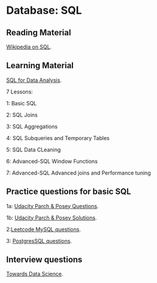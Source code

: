 # Database: SQL


## Reading Material

[Wikipedia on SQL](https://en.wikipedia.org/wiki/SQL).


## Learning Material

[SQL for Data Analysis](https://www.udacity.com/course/sql-for-data-analysis--ud198).

7 Lessons:

1: Basic SQL

2: SQL Joins

3: SQL Aggregations

4: SQL Subqueries and Temporary Tables

5: SQL Data CLeaning

6: Advanced-SQL Window Functions

7: Advanced-SQL Advanced joins and Performance tuning



## Practice questions for basic SQL

1a: [Udacity Parch & Posey Questions](https://docs.google.com/document/d/1IQ6jkNK-Qit-lOXj_-d56gUDIq0daBA-Bw969GAI9Gw/edit?usp=sharing).

1b: [Udacity Parch & Posey Solutions](https://docs.google.com/document/d/1_pbNI0YaJrRZiDFE3kEU2_BXY_D4R68gVkLQMoTSyUA/edit?usp=sharing).
   
2:[Leetcode MySQL questions](https://leetcode.com).

3: [PostgresSQL questions](https://pgexercises.com/questions/basic/).



## Interview questions

[Towards Data Science](https://towardsdatascience.com/how-to-ace-data-science-interviews-sql-b71de212e433).
